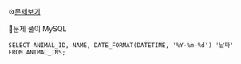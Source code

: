 ⚙[문제보기](https://school.programmers.co.kr/learn/courses/30/lessons/59414)


🔎문제 풀이
MySQL
```MySQL
SELECT ANIMAL_ID, NAME, DATE_FORMAT(DATETIME, '%Y-%m-%d') '날짜'
FROM ANIMAL_INS;
```
